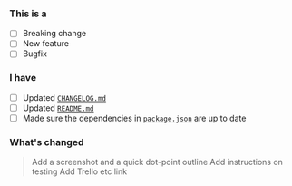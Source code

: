 ### This is a

- [ ] Breaking change
- [ ] New feature
- [ ] Bugfix

### I have

- [ ] Updated [`CHANGELOG.md`](CHANGELOG.md)
- [ ] Updated [`README.md`](README.md)
- [ ] Made sure the dependencies in [`package.json`](package.json) are up to date

### What's changed

> Add a screenshot and a quick dot-point outline
> Add instructions on testing
> Add Trello etc link
